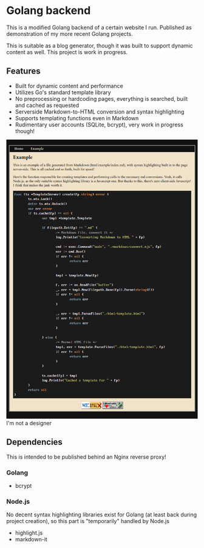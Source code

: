 # Golang backend

This is a modified Golang backend of a certain website I run. Published 
as demonstration of my more recent Golang projects. 

This is suitable as a blog generator, though it was built to support dynamic 
content as well. This project is work in progress.

## Features
- Built for dynamic content and performance
- Utilizes Go's standard template library
- No preprocessing or hardcoding pages, everything is searched, built and cached as requested
- Serverside Markdown-to-HTML conversion and syntax highlighting
- Supports templating functions even in Markdown
- Rudimentary user accounts (SQLite, bcrypt), very work in progress though!

![Picture](./screenshot.png?raw=true)
I'm not a designer

## Dependencies
This is intended to be published behind an Nginx reverse proxy!

### Golang 
- bcrypt

### Node.js
No decent syntax highlighting libraries exist for Golang (at least back during project creation),
so this part is "temporarily" handled by Node.js
- highlight.js
- markdown-it
